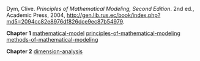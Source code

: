 Dym, Clive. _Principles of Mathematical Modeling, Second Edition_. 2nd ed., Academic Press, 2004, http://gen.lib.rus.ec/book/index.php?md5=2094cc82e8976df826dce9ec87b54979.

**Chapter 1**
[mathematical-model](mathematical-model.md) 
[principles-of-mathematical-modeling](principles-of-mathematical-modeling)
[methods-of-mathematical-modeling](methods-of-mathematical-modeling.md)

**Chapter 2**
[dimension-analysis](dimension-analysis)


